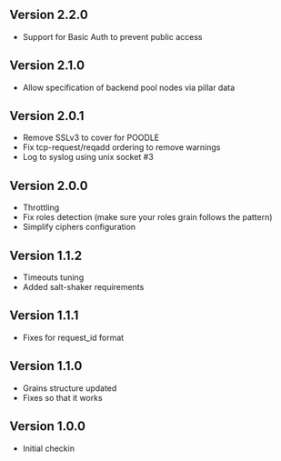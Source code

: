 ## Version 2.2.0

* Support for Basic Auth to prevent public access

## Version 2.1.0

* Allow specification of backend pool nodes via pillar data

## Version 2.0.1

* Remove SSLv3 to cover for POODLE
* Fix tcp-request/reqadd ordering to remove warnings
* Log to syslog using unix socket #3

## Version 2.0.0

* Throttling
* Fix roles detection (make sure your roles grain follows the pattern)
* Simplify ciphers configuration

## Version 1.1.2

* Timeouts tuning
* Added salt-shaker requirements

## Version 1.1.1

* Fixes for request_id format

## Version 1.1.0

* Grains structure updated
* Fixes so that it works

## Version 1.0.0

* Initial checkin

